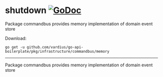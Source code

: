 # shutdown [![GoDoc](https://godoc.org/github.com/vardius/go-api-boilerplate/pkg/infrastructure/commandbus/memory?status.svg)](https://godoc.org/github.com/vardius/go-api-boilerplate/pkg/infrastructure/commandbus/memory)
Package commandbus provides memory implementation of domain event store

Download:
```shell
go get -u github.com/vardius/go-api-boilerplate/pkg/infrastructure/commandbus/memory
```

* * *
Package commandbus provides memory implementation of domain event store
